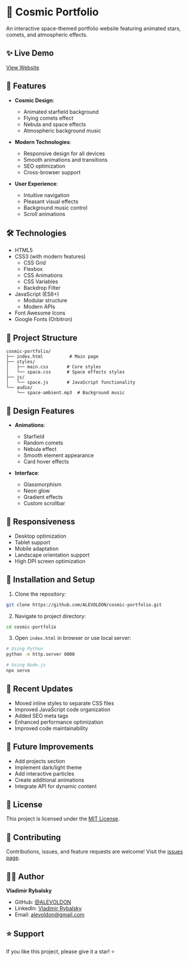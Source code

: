 # 🌌 Cosmic Portfolio

An interactive space-themed portfolio website featuring animated stars, comets, and atmospheric effects.

## ✨ Live Demo

[View Website](https://cosmic-developer.netlify.app/)

## 🚀 Features

- **Cosmic Design**: 
  - Animated starfield background
  - Flying comets effect
  - Nebula and space effects
  - Atmospheric background music

- **Modern Technologies**:
  - Responsive design for all devices
  - Smooth animations and transitions
  - SEO optimization
  - Cross-browser support

- **User Experience**:
  - Intuitive navigation
  - Pleasant visual effects
  - Background music control
  - Scroll animations

## 🛠️ Technologies

- HTML5
- CSS3 (with modern features)
  - CSS Grid
  - Flexbox
  - CSS Animations
  - CSS Variables
  - Backdrop Filter
- JavaScript (ES6+)
  - Modular structure
  - Modern APIs
- Font Awesome Icons
- Google Fonts (Orbitron)

## 📂 Project Structure

```
cosmic-portfolio/
├── index.html          # Main page
├── styles/
│   ├── main.css       # Core styles
│   └── space.css      # Space effects styles
├── js/
│   └── space.js       # JavaScript functionality
└── audio/
    └── space-ambient.mp3  # Background music
```

## 🎨 Design Features

- **Animations**:
  - Starfield
  - Random comets
  - Nebula effect
  - Smooth element appearance
  - Card hover effects

- **Interface**:
  - Glassmorphism
  - Neon glow
  - Gradient effects
  - Custom scrollbar

## 📱 Responsiveness

- Desktop optimization
- Tablet support
- Mobile adaptation
- Landscape orientation support
- High DPI screen optimization

## 🔧 Installation and Setup

1. Clone the repository:
```bash
git clone https://github.com/ALEVOLDON/cosmic-portfolio.git
```

2. Navigate to project directory:
```bash
cd cosmic-portfolio
```

3. Open `index.html` in browser or use local server:
```bash
# Using Python
python -m http.server 8000

# Using Node.js
npx serve
```

## 🔄 Recent Updates

- Moved inline styles to separate CSS files
- Improved JavaScript code organization
- Added SEO meta tags
- Enhanced performance optimization
- Improved code maintainability

## 🌟 Future Improvements

- Add projects section
- Implement dark/light theme
- Add interactive particles
- Create additional animations
- Integrate API for dynamic content

## 📄 License

This project is licensed under the [MIT License](LICENSE).

## 🤝 Contributing

Contributions, issues, and feature requests are welcome! Visit the [issues page](https://github.com/ALEVOLDON/cosmic-portfolio/issues).

## 👨‍💻 Author

**Vladimir Rybalsky**
- GitHub: [@ALEVOLDON](https://github.com/ALEVOLDON)
- LinkedIn: [Vladimir Rybalsky](https://www.linkedin.com/in/vladimir-rybalsky/)
- Email: alevoldon@gmail.com

## ⭐ Support

If you like this project, please give it a star! ⭐ 
